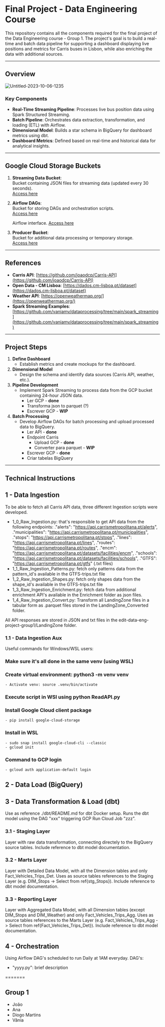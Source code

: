 # **Final Project - Data Engineering Course**

This repository contains all the components required for the final project of the Data Engineering course - Group 1. The project's goal is to build a real-time and batch data pipeline for supporting a dashboard displaying live positions and metrics for Carris buses in Lisbon, while also enriching the data with additional sources.

---

## **Overview**
![Untitled-2023-10-06-1235](https://github.com/user-attachments/assets/d988b1a7-a199-47e9-b564-9bec8f7f2056)


### **Key Components**
- **Real-Time Streaming Pipeline**: Processes live bus position data using Spark Structured Streaming.
- **Batch Pipeline**: Orchestrates data extraction, transformation, and loading (ETL) with Airflow.
- **Dimensional Model**: Builds a star schema in BigQuery for dashboard metrics using dbt.
- **Dashboard Metrics**: Defined based on real-time and historical data for analytical insights.

---
## **Google Cloud Storage Buckets**

1. **Streaming Data Bucket**:  
   Bucket containing JSON files for streaming data (updated every 30 seconds).  
   [Access here](https://console.cloud.google.com/storage/browser/edit-de-project-streaming-data;tab=objects?forceOnBucketsSortingFiltering=true&authuser=4&inv=1&invt=Abl2rw&project=data-eng-dev-437916&prefix=&forceOnObjectsSortingFiltering=false)

2. **Airflow DAGs**:  
   Bucket for storing DAGs and orchestration scripts.  
   [Access here](https://console.cloud.google.com/storage/browser/edit-de-project-airflow-dags;tab=objects?forceOnBucketsSortingFiltering=true&authuser=4&inv=1&invt=Abl2rw&project=data-eng-dev-437916&prefix=&forceOnObjectsSortingFiltering=false)

   Airflow interface.
   [Access here](http://edit-data-eng.duckdns.org/home)

3. **Producer Bucket**:  
   Bucket for additional data processing or temporary storage.  
   [Access here](https://console.cloud.google.com/storage/browser/edit-de-vm-mount;tab=objects?authuser=4&inv=1&invt=Abl2rw&project=data-eng-dev-437916&prefix=&forceOnObjectsSortingFiltering=false)

---

## **References**

- **Carris API**: [https://github.com/joaodcp/Carris-API](https://github.com/joaodcp/Carris-API)
- **Open Data - CM Lisboa**: [https://dados.cm-lisboa.pt/dataset](https://dados.cm-lisboa.pt/dataset)
- **Weather API**: [https://openweathermap.org/](https://openweathermap.org/)
- **Spark Streaming Examples**: [https://github.com/vaniamv/dataprocessing/tree/main/spark_streaming](https://github.com/vaniamv/dataprocessing/tree/main/spark_streaming)

---

## **Project Steps**
1. **Define Dashboard**
   - Establish metrics and create mockups for the dashboard.
2. **Dimensional Model**
   - Design the schema and identify data sources (Carris API, weather, etc.).
3. **Pipeline Development**
   - Implement Spark Streaming to process data from the GCP bucket containing 24-hour JSON data.
      - Ler GCP - **done**
      - Transforma json to parquet (?)
      - Escrever GCP - **WIP**
4. **Batch Processing**
   - Develop Airflow DAGs for batch processing and upload processed data to BigQuery.
      - Ler API - **done**
      - Endpoint Carris
         - Upload GCP - **done**
         - Converter para parquet - **WIP**
      - Escrever GCP - **done**
      - Criar tabelas BigQuery 

---


## **Technical Instructions**

## 1 - Data Ingestion

To be able to fetch all Carris API data, three different Ingestion scripts were developed.
 - 1_0_Raw_Ingestion.py: that's responsible to get API data from the following endpoints:
    ."alerts": "https://api.carrismetropolitana.pt/alerts",
    ."municipalities": "https://api.carrismetropolitana.pt/municipalities",
    ."stops": "https://api.carrismetropolitana.pt/stops",
    ."lines": "https://api.carrismetropolitana.pt/lines",
    ."routes": "https://api.carrismetropolitana.pt/routes",
    ."encm": "https://api.carrismetropolitana.pt/datasets/facilities/encm",
    ."schools": "https://api.carrismetropolitana.pt/datasets/facilities/schools",
    ."GTFS": "https://api.carrismetropolitana.pt/gtfs" (.txt files)
- 1_1_Raw_Ingestion_Patterns.py: fetch only patterns data from the pattern_id's available in the GTFS-trips.txt file
- 1_2_Raw_Ingestion_Shapes.py: fetch only shapes data from the shape_id's available in the GTFS-trips.txt file
- 1_3_Raw_Ingestion_Enrichment.py: fetch data from additional enrichment API's available in the Enrichment folder as json files.
- 1_4_Raw_Ingestion_Convert.py: Transform all LandingZone files in a tabular form as .parquet files stored in the LandingZone_Converted folder.

All API responses are stored in JSON and txt files in the edit-data-eng-project-group1/LandingZone folder.


### 1.1 - Data Ingestion Aux

Useful commands for Windows/WSL users:

### **Make sure it's all done in the same venv (using WSL)**

### **Create virtual environment: python3 -m venv venv**
    - Activate venv: source .venv/bin/activate

### **Execute script in WSl using python ReadAPI.py**

### **Install Google Cloud client package**
    - pip install google-cloud-storage

### **Install in WSL**
    - sudo snap install google-cloud-cli --classic
    - gcloud init

### **Command to GCP login**
    - gcloud auth application-default login


## 2 - Data Load (BigQuery)



## 3 - Data Transformation & Load (dbt)

Use as reference ./dbt/README.md for dbt Docker setup.
Runs the dbt model using the DAG "xxx" triggering GCP Run Cloud Job "zzz".


### 3.1 - Staging Layer

Layer with raw data transformation, connecting directely to the BigQuery source tables.
Include reference to dbt model documentation.


### 3.2 - Marts Layer

Layer with Detailed Data Model, with all the Dimension tables and only Fact_Vehicles_Trips_Det.
Uses as source tables references to the Staging Layer (e.g. DIM_Stops -> Select <fields> from ref{stg_Stops}).
Include reference to dbt model documentation.


### 3.3 - Reporting Layer

Layer with Aggregated Data Model, with all Dimension tables (except DIM_Stops and DIM_Weather) and only Fact_Vehicles_Trips_Agg.
Uses as source tables references to the Marts Layer (e.g. Fact_Vehicles_Trips_Agg -> Select <fields> from ref{Fact_Vehicles_Trips_Det}).
Include reference to dbt model documentation.


## 4 - Orchestration

Using Airflow DAG's scheduled to run Daily at 1AM everyday.
DAG's:
 - "yyyy.py": brief description

=======
## **Group 1**
- João
- Ana
- Diogo Martins
- Vânia

